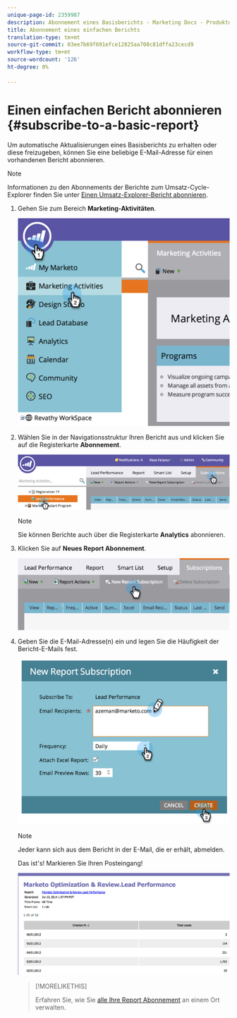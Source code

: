 ```yaml
---
unique-page-id: 2359987
description: Abonnement eines Basisberichts - Marketing Docs - Produktdokumentation
title: Abonnement eines einfachen Berichts
translation-type: tm+mt
source-git-commit: 03ee7b69f691efce12825aa708c81dffa23cecd9
workflow-type: tm+mt
source-wordcount: '126'
ht-degree: 0%

---
```



# Einen einfachen Bericht abonnieren {#subscribe-to-a-basic-report}

Um automatische Aktualisierungen eines Basisberichts zu erhalten oder diese freizugeben, können Sie eine beliebige E-Mail-Adresse für einen vorhandenen Bericht abonnieren.

>[!NOTE]
>
>Informationen zu den Abonnements der Berichte zum Umsatz-Cycle-Explorer finden Sie unter [Einen Umsatz-Explorer-Bericht abonnieren](/help/marketo/product-docs/reporting/revenue-cycle-analytics/revenue-explorer/subscribe-to-a-revenue-explorer-report.md).

1. Gehen Sie zum Bereich **Marketing-Aktivitäten**.

   ![](assets/image2014-9-16-10-3a31-3a54.png)

1. Wählen Sie in der Navigationsstruktur Ihren Bericht aus und klicken Sie auf die Registerkarte **Abonnement**.

   ![](assets/image2014-9-16-10-3a32-3a1.png)

   >[!NOTE]
   >
   >Sie können Berichte auch über die Registerkarte **Analytics** abonnieren.

1. Klicken Sie auf **Neues Report Abonnement**.

   ![](assets/image2014-9-16-10-3a32-3a24.png)

1. Geben Sie die E-Mail-Adresse(n) ein und legen Sie die Häufigkeit der Bericht-E-Mails fest.

   ![](assets/image2014-9-16-10-3a32-3a31.png)

   >[!NOTE]
   >
   >Jeder kann sich aus dem Bericht in der E-Mail, die er erhält, abmelden.

   Das ist&#39;s! Markieren Sie Ihren Posteingang!

   ![](assets/image2014-9-16-10-3a32-3a49.png)

   >[!MORELIKETHIS]
   >
   >Erfahren Sie, wie Sie [alle Ihre Report Abonnement](/help/marketo/product-docs/reporting/basic-reporting/report-subscriptions/manage-report-subscriptions.md) an einem Ort verwalten.
